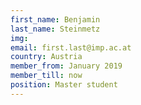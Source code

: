 ```yaml
---
first_name: Benjamin
last_name: Steinmetz
img: 
email: first.last@imp.ac.at
country: Austria
member_from: January 2019
member_till: now
position: Master student
---
```

